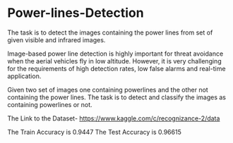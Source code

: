 # Power-lines-Detection
The task is to detect the images containing the power lines from set of given visible and infrared images.

Image-based power line detection is highly important for threat avoidance when the aerial vehicles fly in low altitude. However, it is very challenging for the requirements of high detection rates, low false alarms and real-time application.

Given two set of images one containing powerlines and the other not containing the power lines. The task is to detect and classify the images as containing powerlines or not.

The Link to the Dataset- https://www.kaggle.com/c/recognizance-2/data

The Train Accuracy is 0.9447
The Test Accuracy is 0.96615
